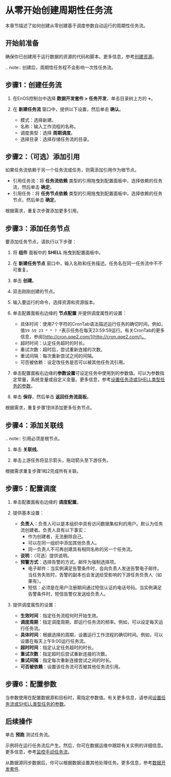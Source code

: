 # 从零开始创建周期性任务流


本章节描述了如何创建从零创建基于调度参数自动运行的周期性任务流。


## 开始前准备<beforestart>

确保你已创建用于运行数据的资源的代码和脚本。更多信息，参考[创建资源](creating_resource)。

.. note:: 创建后，周期性任务程不会影响一次性任务流。


## 步骤1：创建任务流<createworkflow>

1. 在EnOS控制台中选择 **数据开发套件 > 任务开发**，单击目录树上方的 **+**。

2. 在 **新建任务流** 窗口中，提供以下设置，然后单击 **确认**。

   - 模式：选择新建。
   - 名称：输入工作流程的名称。
   - 调度类型：选择 **周期调度**。
   - 选择目录：选择存储任务流的目录。


## 步骤2：（可选）添加引用<addreference>

如果任务流依赖于另一个任务流或任务，则需添加引用作为根节点。

- 引用任务流：将 **任务流依赖** 类型的引用拖曳到配置面板中，选择依赖的任务流，然后单击 **确定**。
- 引用任务：将 **任务节点依赖** 类型的引用拖曳到配置面板中，选择依赖的任务节点，然后单击 **确定**。

根据需求，重复次步骤添加更多引用。

## 步骤3：添加任务节点<addnode>

要添加任务节点，请执行以下步骤：

1. 将 **组件** 面板中的 **SHELL** 拖曳到配置面板中。

2. 在 **新建任务节点** 窗口中，输入名称和任务描述。任务名在同一任务流中不不可重复。

3. 单击 **创建**。

4. 双击刚刚创建的节点。

5. 输入要运行的命令，选择资源和资源版本。

6. 单击配置面板右边缘的 **节点配置** 并提供调度属性的设置：

   - 具体时间：使用7个字符的CronTab语法描述运行任务的确切时间。例如，值`59 59 23 * * ? *`表示任务在每天23:59:59运行。有关CronTab的更多信息，参阅[http://cron.qqe2.com/](http://cron.qqe2.com/)。
   - 超时时间：认定任务超时的时长。
   - 重试次数：超时后，尝试重新连接的次数。
   - 重试间隔：每次重新尝试之间的间隔。
   - 可否被依赖：设定改任务是否可以被其他任务流引用。

7. 单击配置面板右边缘的**参数设置**可设定任务中使用到的参数值。可以为参数指定常量，系统变量或自定义变量。更多信息，参考[设置任务流或SHELL类型任务的参数](setting_parameters)。

8. 单击 **保存**，然后单击 **返回任务流面板**。

根据需求，重复步骤1到8添加更多任务节点。


## 步骤4：添加关联线<addline>

.. note:: 引用必须是根节点。

1. 单击 **关联线**。

2. 单击上游任务将显示箭头，拖动箭头至下游任务。

根据需求重复步骤1和2完成所有关联。


## 步骤5：配置调度<configschedule>

1. 单击配置面板右边缘的 **调度配置**。

2. 提供基本设置：

   - **负责人**：负责人可以是本组织中具有访问数据集权利的用户。默认为任务流创建者。负责人具有以下事实：
     - 作为创建者，无法删除自己。
     - 可以在同一组织中添加其他负责人。
     - 同一负责人不可再创建具有相同名称的另一个任务流。
   - **说明**：（可选）提供说明。
   - **预警方式**：选择告警的方式。邮件为强制选择项。
     - 电子邮件：当实例满足告警条件时，会向负责人发送告警电子邮件。当任务失败时，告警的副本也会发送给受影响的下游任务负责人（如果有）。
     - 短信：必须是在用户注册期间通过短信认证的电话号码。当实例满足告警条件时，短信告警仅发送给负责人。

3. 提供调度属性的设置：

   - **生效时间**：指定任务流程何时开始生效。
   - **调度周期**：指定调度周期，即运行任务流的频率。例如，可以设定每天运行任务流。
   - **具体时间**：根据选择的周期，设置运行工作流程的确切时间。例如，可以设置在每天上午9:00运行任务流。
   - **超时时间**：指定认定任务超时的时长。
   - **重试次数**：指定超时后尝试重新连接的次数。
   - **重试间隔**：指定每次重新连接尝试之间的时长。
   - **可否被依赖**：设置该任务流可否被其他任务流引用。



## 步骤6：配置参数<configparameter>

当参数使用在配置数据源和目标时，需指定参数值。有关更多信息，请参阅[设置任务流或SHELL类型任务的参数](setting_parameters)。


## 后续操作<followup>

单击 **预跑** 测试任务流。

示例将在运行任务流后产生。然后，你可在数据运维中跟踪有关实例的详细信息。更多信息，参考[监控手动任务流](../task_monitor/monitoring_workflow_manual)。

从数据源同步数据后，你可以根据数据设置其他处理任务。更多信息，参考[数据开发套件](dataide_overview).
